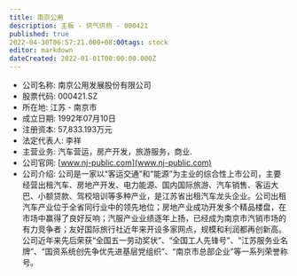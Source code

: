 ```yaml
---
title: 南京公用
description: 主板 - 供气供热 - 000421
published: true
2022-04-30T06:57:21.000+08:00tags: stock
editor: markdown
dateCreated: 2022-01-01T00:00:00.000Z
---
```


- 公司名称: 南京公用发展股份有限公司
- 股票代码: 000421.SZ
- 所在地: 江苏 - 南京市
- 成立日期: 1992年07月10日
- 注册资本: 57,833.193万元
- 法定代表人: 李祥
- 主营业务: 汽车营运，房产开发，旅游服务，商业.
- 公司官网: [www.nj-public.com](www.nj-public.com)
- 公司介绍: 公司是一家以“客运交通”和“能源”为主业的综合性上市公司，主要经营出租汽车、房地产开发、电力能源、国内国际旅游、汽车销售、客运大巴、小额贷款、驾校培训等多种产业，是江苏省出租汽车龙头企业。公司出租汽车产业位于全省同行业中的领先地位；房地产业成功开发多个精品楼盘，在市场中赢得了良好反响；汽服产业业绩逐年上扬，已经成为南京市汽销市场的有力竞争者；友好国际旅行社近年来开设多家网点，规模和利润都再创新高。公司近年来先后荣获“全国五一劳动奖状”、“全国工人先锋号”、“江苏服务业名牌”、“国资系统创先争优先进基层党组织”、“南京市总部企业”等一系列荣誉称号。


